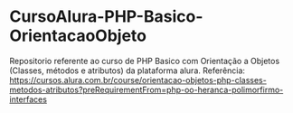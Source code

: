 # CursoAlura-PHP-Basico-OrientacaoObjeto
Repositorio referente ao curso de PHP Basico com Orientação a Objetos (Classes, métodos e atributos) da plataforma alura. Referência: https://cursos.alura.com.br/course/orientacao-objetos-php-classes-metodos-atributos?preRequirementFrom=php-oo-heranca-polimorfirmo-interfaces
